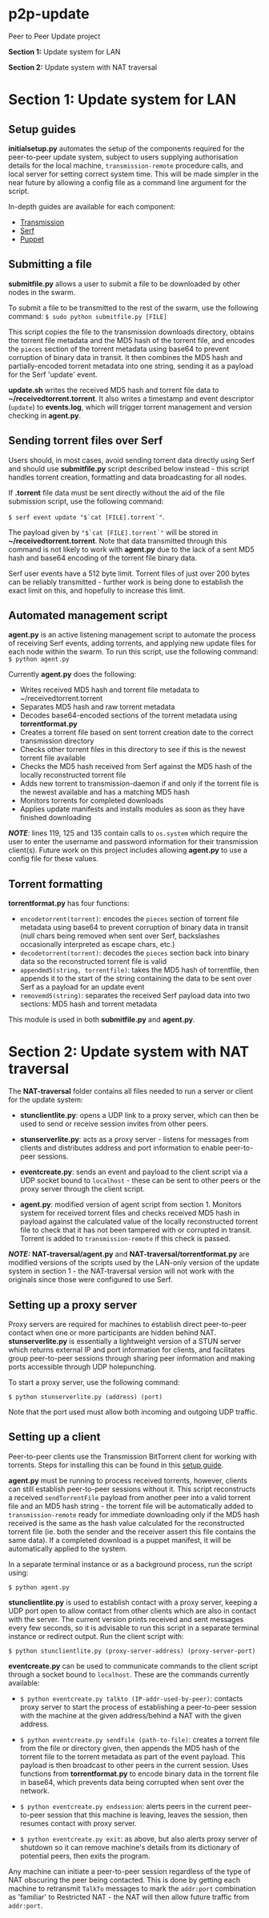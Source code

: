 # p2p-update
Peer to Peer Update project

**Section 1:** Update system for LAN

**Section 2:** Update system with NAT traversal

# Section 1: Update system for LAN

## Setup guides

**initialsetup.py** automates the setup of the components required for the peer-to-peer update system, subject to users supplying authorisation details for the local machine, `transmission-remote` procedure calls, and local server for setting correct system time. This will be made simpler in the near future by allowing a config file as a command line argument for the script.

In-depth guides are available for each component:
* [Transmission](https://github.com/fruit-testbed/p2p-update/blob/master/transmission-items/setup.md "Transmission setup guide")
* [Serf](https://github.com/fruit-testbed/p2p-update/blob/master/serf-items/setup.md "Serf setup guide")
* [Puppet](https://github.com/fruit-testbed/p2p-update/blob/master/puppet-items/setup.md "Puppet setup guide")


## Submitting a file

**submitfile.py** allows a user to submit a file to be downloaded by other nodes in the swarm.

To submit a file to be transmitted to the rest of the swarm, use the following command:
`$ sudo python submitfile.py [FILE]`

This script copies the file to the transmission downloads directory, obtains the torrent file metadata and the MD5 hash of the torrent file, and encodes the `pieces` section of the torrent metadata using base64 to prevent corruption of binary data in transit. It then combines the MD5 hash and partially-encoded torrent metadata into one string, sending it as a payload for the Serf 'update' event.

**update.sh** writes the received MD5 hash and torrent file data to **~/receivedtorrent.torrent**. It also writes a timestamp and event descriptor (`update`) to **events.log**, which will trigger torrent management and version checking in **agent.py**.


## Sending torrent files over Serf

Users should, in most cases, avoid sending torrent data directly using Serf and should use **submitfile.py** script described below instead - this script handles torrent creation, formatting and data broadcasting for all nodes.

If **.torrent** file data must be sent directly without the aid of the file submission script, use the following command:

``$ serf event update "$`cat [FILE].torrent`"``.

The payload given by ``"$`cat [FILE].torrent`"`` will be stored in **~/receivedtorrent.torrent**. Note that data transmitted through this command is not likely to work with **agent.py** due to the lack of a sent MD5 hash and base64 encoding of the torrent file binary data.

Serf user events have a 512 byte limit. Torrent files of just over 200 bytes can be reliably transmitted - further work is being done to establish the exact limit on this, and hopefully to increase this limit.


## Automated management script

**agent.py** is an active listening management script to automate the process of receiving Serf events, adding torrents, and applying new update files for each node within the swarm. To run this script, use the following command:
`$ python agent.py`

Currently **agent.py** does the following:
* Writes received MD5 hash and torrent file metadata to ~/receivedtorrent.torrent
* Separates MD5 hash and raw torrent metadata
* Decodes base64-encoded sections of the torrent metadata using **torrentformat.py**
* Creates a torrent file based on sent torrent creation date to the correct transmission directory
* Checks other torrent files in this directory to see if this is the newest torrent file available
* Checks the MD5 hash received from Serf against the MD5 hash of the locally reconstructed torrent file
* Adds new torrent to transmission-daemon if and only if the torrent file is the newest available and has a matching MD5 hash
* Monitors torrents for completed downloads
* Applies update manifests and installs modules as soon as they have finished downloading

**_NOTE_**: lines 119, 125 and 135 contain calls to `os.system` which require the user to enter the username and password information for their transmission client(s). Future work on this project includes allowing **agent.py** to use a config file for these values.


## Torrent formatting

**torrentformat.py** has four functions:
* `encodetorrent(torrent)`: encodes the `pieces` section of torrent file metadata using base64 to prevent corruption of binary data in transit (null chars being removed when sent over Serf, backslashes occasionally interpreted as escape chars, etc.)
* `decodetorrent(torrent)`: decodes the `pieces` section back into binary data so the reconstructed torrent file is valid
* `appendmd5(string, torrentfile)`: takes the MD5 hash of torrentfile, then appends it to the start of the string containing the data to be sent over Serf as a payload for an update event
* `removemd5(string)`: separates the received Serf payload data into two sections: MD5 hash and torrent metadata
    
This module is used in both **submitfile.py** and **agent.py**.


# Section 2: Update system with NAT traversal

The **NAT-traversal** folder contains all files needed to run a server or client for the update system:

* **stunclientlite.py**: opens a UDP link to a proxy server, which can then be used to send or receive session invites from other peers. 
* **stunserverlite.py**: acts as a proxy server - listens for messages from clients and distributes address and port information to enable peer-to-peer sessions. 
* **eventcreate.py**: sends an event and payload to the client script via a UDP socket bound to `localhost` - these can be sent to other peers or the proxy server through the client script.
   
* **agent.py**: modified version of agent script from section 1. Monitors system for received torrent files and checks received MD5 hash in payload against the calculated value of the locally reconstructed torrent file to check that it has not been tampered with or corrupted in transit. Torrent is added to `transmission-remote` if this check is passed.


**_NOTE:_** **NAT-traversal/agent.py** and **NAT-traversal/torrentformat.py** are modified versions of the scripts used by the LAN-only version of the update system in section 1 - the NAT-traversal version will not work with the originals since those were configured to use Serf.

## Setting up a proxy server

Proxy servers are required for machines to establish direct peer-to-peer contact when one or more participants are hidden behind NAT. **stunserverlite.py** is essentially a lightweight version of a STUN server which returns external IP and port information for clients, and facilitates group peer-to-peer sessions through sharing peer information and making ports accessible through UDP holepunching.

To start a proxy server, use the following command:

`$ python stunserverlite.py (address) (port)`

Note that the port used must allow both incoming and outgoing UDP traffic.

## Setting up a client

Peer-to-peer clients use the Transmission BitTorrent client for working with torrents. Steps for installing this can be found in this [setup guide](https://github.com/fruit-testbed/p2p-update/blob/master/transmission-items/setup.md "Transmission setup guide").

**agent.py** must be running to process received torrents, however, clients can still establish peer-to-peer sessions without it. This script reconstructs a received `sendTorrentFile` payload from another peer into a valid torrent file and an MD5 hash string - the torrent file will be automatically added to `transmission-remote` ready for immediate downloading only if the MD5 hash received is the same as the hash value calculated for the reconstructed torrent file (ie. both the sender and the receiver assert this file contains the same data). If a completed download is a puppet manifest, it will be automatically applied to the system.

In a separate terminal instance or as a background process, run the script using:

`$ python agent.py`

**stunclientlite.py** is used to establish contact with a proxy server, keeping a UDP port open to allow contact from other clients which are also in contact with the server. The current version prints received and sent messages every few seconds, so it is advisable to run this script in a separate terminal instance or redirect output. Run the client script with:

`$ python stunclientlite.py (proxy-server-address) (proxy-server-port)`

**eventcreate.py** can be used to communicate commands to the client script through a socket bound to `localhost`. These are the commands currently available:

   * `$ python eventcreate.py talkto (IP-addr-used-by-peer)`: contacts proxy server to start the process of establishing a peer-to-peer session with the machine at the given address/behind a NAT with the given address.

   * `$ python eventcreate.py sendfile (path-to-file)`: creates a torrent file from the file or directory given, then appends the MD5 hash of the torrent file to the torrent metadata as part of the event payload. This payload is then broadcast to other peers in the current session. Uses functions from **torrentformat.py** to encode binary data in the torrent file in base64, which prevents data being corrupted when sent over the network.

   * `$ python eventcreate.py endsession`: alerts peers in the current peer-to-peer session that this machine is leaving, leaves the session, then resumes contact with proxy server.
   
   * `$ python eventcreate.py exit`: as above, but also alerts proxy server of shutdown so it can remove machine's details from its dictionary of potential peers, then exits the program.

Any machine can initiate a peer-to-peer session regardless of the type of NAT obscuring the peer being contacted. This is done by getting each machine to retransmit `TalkTo` messages to mark the `addr:port` combination as 'familiar' to Restricted NAT - the NAT will then allow future traffic from `addr:port`.

